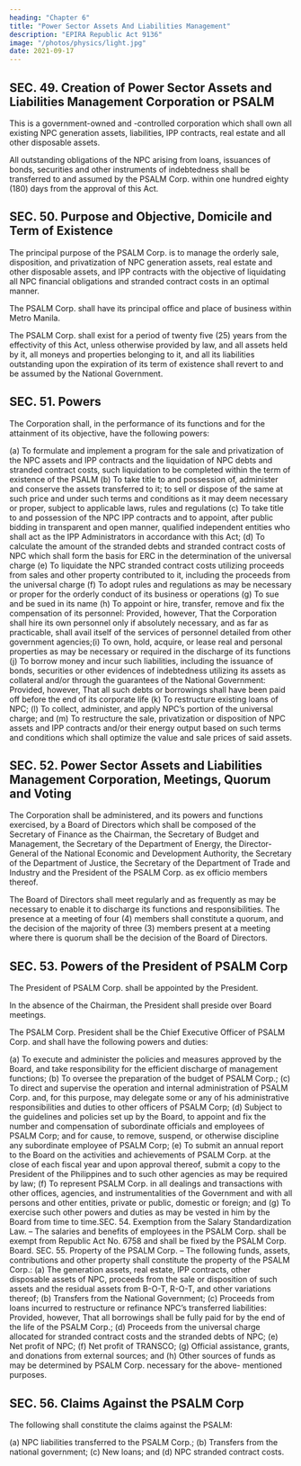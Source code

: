 ```yaml
---
heading: "Chapter 6"
title: "Power Sector Assets And Liabilities Management"
description: "EPIRA Republic Act 9136"
image: "/photos/physics/light.jpg"
date: 2021-09-17
---
```




## SEC. 49. Creation of Power Sector Assets and Liabilities Management Corporation or PSALM

This is a government-owned and -controlled corporation which shall own all existing NPC generation assets, liabilities, IPP contracts, real estate and all other disposable assets.

All outstanding obligations of the NPC arising from loans, issuances of bonds, securities and other instruments of indebtedness shall be transferred to and assumed by the PSALM Corp. within one hundred eighty (180) days from the approval of this Act.


## SEC. 50. Purpose and Objective, Domicile and Term of Existence

The principal purpose of the PSALM Corp. is to manage the orderly sale, disposition, and privatization of NPC generation assets, real estate and other disposable assets, and IPP contracts with the objective of liquidating all NPC financial obligations and stranded contract costs in an optimal manner.

The PSALM Corp. shall have its principal office and place of business within Metro Manila.

The PSALM Corp. shall exist for a period of twenty five (25) years from the effectivity of this Act, unless otherwise provided by law, and all assets held by it, all moneys and properties belonging to it, and all its liabilities outstanding upon the expiration of its term of existence shall revert to and be assumed by the National Government.


## SEC. 51. Powers

The Corporation shall, in the performance of its functions and for the attainment of its objective, have the following powers:

(a) To formulate and implement a program for the sale and privatization of the NPC assets and IPP contracts and the liquidation of NPC debts and stranded contract costs, such liquidation to be completed within the term of existence of the PSALM
(b) To take title to and possession of, administer and conserve the assets transferred to it; to sell or dispose of the same at such price and under such terms and conditions as it may deem necessary or proper, subject to applicable laws, rules and regulations
(c) To take title to and possession of the NPC IPP contracts and to appoint, after public bidding in transparent and open manner, qualified independent entities who shall act as the IPP Administrators in accordance with this Act;
(d) To calculate the amount of the stranded debts and stranded contract costs of NPC which shall
form the basis for ERC in the determination of the universal charge
(e) To liquidate the NPC stranded contract costs utilizing proceeds from sales and other property
contributed to it, including the proceeds from the universal charge
(f) To adopt rules and regulations as may be necessary or proper for the orderly conduct of its business or operations
(g) To sue and be sued in its name
(h) To appoint or hire, transfer, remove and fix the compensation of its personnel: Provided, however, That the Corporation shall hire its own personnel only if absolutely necessary, and as far as practicable, shall avail itself of the services of personnel detailed from other government agencies;(i) To own, hold, acquire, or lease real and personal properties as may be necessary or required in the discharge of its functions
(j) To borrow money and incur such liabilities, including the issuance of bonds, securities or other evidences of indebtedness utilizing its assets as collateral and/or through the guarantees of the National Government: Provided, however, That all such debts or borrowings shall have been paid off before the end of its corporate life
(k) To restructure existing loans of NPC;
(l) To collect, administer, and apply NPC’s portion of the universal charge; and (m) To restructure the sale, privatization or disposition of NPC assets and IPP contracts and/or their energy output based on such terms and conditions which shall optimize the value and sale prices of said assets.


## SEC. 52. Power Sector Assets and Liabilities Management Corporation, Meetings, Quorum and Voting

The Corporation shall be administered, and its powers and functions exercised, by a Board of Directors which shall be composed of the Secretary of Finance as the Chairman, the Secretary of Budget and Management, the Secretary of the Department of Energy, the Director-General of the National Economic and Development Authority, the Secretary of the Department of Justice, the Secretary of the Department of Trade and Industry and the President of the PSALM Corp. as ex officio members thereof. 

The Board of Directors shall meet regularly and as frequently as may be necessary to enable it to discharge its functions and responsibilities. The presence at a meeting of four (4) members shall constitute a quorum, and the decision of the majority of three (3) members present at a meeting where there is quorum shall be the decision of the Board of Directors.

## SEC. 53. Powers of the President of PSALM Corp

The President of PSALM Corp. shall be appointed by the President. 

In the absence of the Chairman, the President shall preside over Board meetings.

The PSALM Corp. President shall be the Chief Executive Officer of PSALM Corp. and shall have the following powers and duties:

(a) To execute and administer the policies and measures approved by the Board, and take
responsibility for the efficient discharge of management functions;
(b) To oversee the preparation of the budget of PSALM Corp.;
(c) To direct and supervise the operation and internal administration of PSALM Corp. and, for this
purpose, may delegate some or any of his administrative responsibilities and duties to other
officers of PSALM Corp;
(d) Subject to the guidelines and policies set up by the Board, to appoint and fix the number and
compensation of subordinate officials and employees of PSALM Corp; and for cause, to remove,
suspend, or otherwise discipline any subordinate employee of PSALM Corp;
(e) To submit an annual report to the Board on the activities and achievements of PSALM Corp. at
the close of each fiscal year and upon approval thereof, submit a copy to the President of the
Philippines and to such other agencies as may be required by law;
(f) To represent PSALM Corp. in all dealings and transactions with other offices, agencies, and
instrumentalities of the Government and with all persons and other entities, private or public,
domestic or foreign; and
(g) To exercise such other powers and duties as may be vested in him by the Board from time to time.SEC. 54. Exemption from the Salary Standardization Law. – The salaries and benefits of
employees in the PSALM Corp. shall be exempt from Republic Act No. 6758 and shall be fixed by the
PSALM Corp. Board.
SEC. 55. Property of the PSALM Corp. – The following funds, assets, contributions and other
property shall constitute the property of the PSALM Corp.:
(a) The generation assets, real estate, IPP contracts, other disposable assets of NPC, proceeds
from the sale or disposition of such assets and the residual assets from B-O-T, R-O-T, and
other variations thereof;
(b) Transfers from the National Government;
(c) Proceeds from loans incurred to restructure or refinance NPC’s transferred liabilities:
Provided, however, That all borrowings shall be fully paid for by the end of the life of the
PSALM Corp.;
(d) Proceeds from the universal charge allocated for stranded contract costs and the stranded
debts of NPC;
(e) Net profit of NPC;
(f) Net profit of TRANSCO;
(g) Official assistance, grants, and donations from external sources; and
(h) Other sources of funds as may be determined by PSALM Corp. necessary for the above-
mentioned purposes.

## SEC. 56. Claims Against the PSALM Corp

The following shall constitute the claims against the PSALM:

(a) NPC liabilities transferred to the PSALM Corp.;
(b) Transfers from the national government;
(c) New loans; and
(d) NPC stranded contract costs.

